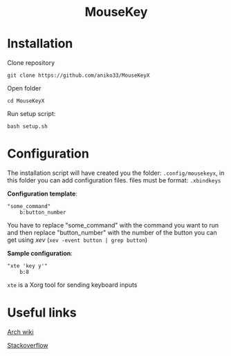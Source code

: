 <h1 align="center">MouseKey</h1>

# Installation
Clone repository
```
git clone https://github.com/aniko33/MouseKeyX
```

Open folder
```
cd MouseKeyX
```

Run setup script: 
```
bash setup.sh
```

# Configuration
The installation script will have created you the folder: `.config/mousekeyx`, in this folder you can add configuration files.
files must be format: `.xbindkeys`

**Configuration template**:
```
"some_command"
    b:button_number
```

You have to replace "some_command" with the command you want to run and then replace "button_number" with the number of the button you can get using *xev* (`xev -event button | grep button`)

**Sample configuration**:
```
"xte 'key y'"
    b:8
```

`xte` is a Xorg tool for sending keyboard inputs

# Useful links
[Arch wiki](https://wiki.archlinux.org/title/Mouse_buttons)

[Stackoverflow](https://stackoverflow.com/questions/10408816/how-do-i-use-the-nohup-command-without-getting-nohup-out#10408906)
